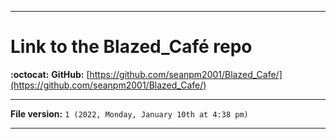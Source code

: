 
***

# Link to the Blazed_Café repo

**:octocat:** **GitHub:** [https://github.com/seanpm2001/Blazed_Cafe/](https://github.com/seanpm2001/Blazed_Cafe/)

***

**File version:** `1 (2022, Monday, January 10th at 4:38 pm)`

***
